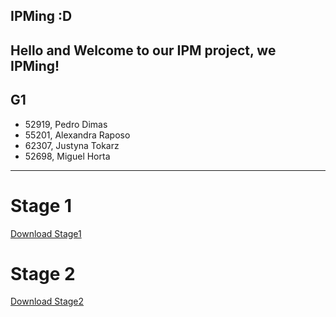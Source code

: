 ## IPMing :D

Hello and Welcome to our IPM project, we IPMing!
---
## G1
- 52919, Pedro Dimas                           
- 55201, Alexandra Raposo
- 62307, Justyna Tokarz
- 52698, Miguel Horta   

---

# Stage 1
[Download Stage1](https://github.com/PedromDimas/IPM/blob/main/Stage1.pdf)

# Stage 2 
[Download Stage2](https://github.com/PedromDimas/IPM/blob/main/Fase2.pdf)
